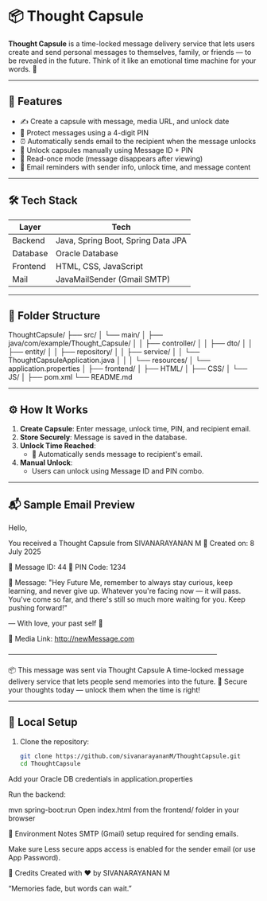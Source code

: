# 📦 Thought Capsule

**Thought Capsule** is a time-locked message delivery service that lets users create and send personal messages to themselves, family, or friends — to be revealed in the future. Think of it like an emotional time machine for your words. 🔐

---

## 🚀 Features

- ✍️ Create a capsule with message, media URL, and unlock date
- 🔑 Protect messages using a 4-digit PIN
- ⏰ Automatically sends email to the recipient when the message unlocks
- 💌 Unlock capsules manually using Message ID + PIN
- 🧊 Read-once mode (message disappears after viewing)
- 📧 Email reminders with sender info, unlock time, and message content

---

## 🛠️ Tech Stack

| Layer     | Tech                               |
|-----------|------------------------------------|
| Backend   | Java, Spring Boot, Spring Data JPA |
| Database  | Oracle Database                    |
| Frontend  | HTML, CSS, JavaScript              |
| Mail      | JavaMailSender (Gmail SMTP)        |

---

## 📁 Folder Structure

ThoughtCapsule/
├── src/
│   └── main/
│       ├── java/com/example/Thought_Capsule/
│       │   ├── controller/
│       │   ├── dto/
│       │   ├── entity/
│       │   ├── repository/
│       │   ├── service/
│       │   └── ThoughtCapsuleApplication.java
│       │
│       └── resources/
│           └── application.properties
│
├── frontend/
│   ├── HTML/
│   ├── CSS/
│   └── JS/
│
├── pom.xml
└── README.md


---

## ⚙️ How It Works

1. **Create Capsule**: Enter message, unlock time, PIN, and recipient email.
2. **Store Securely**: Message is saved in the database.
3. **Unlock Time Reached**:
    - 🔁 Automatically sends message to recipient's email.
4. **Manual Unlock**:
    - Users can unlock using Message ID and PIN combo.

---

## 📬 Sample Email Preview

Hello,

You received a Thought Capsule from SIVANARAYANAN M 🎁
Created on: 8 July 2025

💌 Message ID: 44
🔐 PIN Code: 1234

📝 Message:
"Hey Future Me, remember to always stay curious, keep learning, and never give up. Whatever you're facing now — it will pass. You've come so far, and there's still so much more waiting for you. Keep pushing forward!"

— With love, your past self 💙

📎 Media Link: http://newMessage.com

――――――――――――――――――――――――――――――

📦 This message was sent via Thought Capsule
A time-locked message delivery service that lets people send memories into the future.
🔐 Secure your thoughts today — unlock them when the time is right!


---

## 🧪 Local Setup

1. Clone the repository:
   ```bash
   git clone https://github.com/sivanarayananM/ThoughtCapsule.git
   cd ThoughtCapsule
Add your Oracle DB credentials in application.properties

Run the backend:

mvn spring-boot:run
Open index.html from the frontend/ folder in your browser

🔐 Environment Notes
SMTP (Gmail) setup required for sending emails.

Make sure Less secure apps access is enabled for the sender email (or use App Password).

🙌 Credits
Created with ❤️ by SIVANARAYANAN M

“Memories fade, but words can wait.”